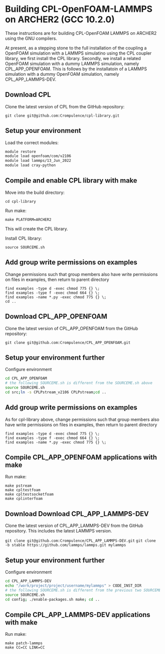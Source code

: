 Building CPL-OpenFOAM-LAMMPS on ARCHER2 (GCC 10.2.0)
====================================================

These instructions are for building CPL-OpenFOAM LAMMPS on ARCHER2 using the GNU compilers.

At present, as a stepping stone to the full installation of the coupling a OpenFOAM simulation with a LAMMPS simulatino using the CPL coupler library, we first install the CPL library.  Secondly, we install a related OpenFOAM simulation with a dummy LAMMPS simulation, namely CPL_APP_OPENFOAM.  This is follows by the installatoin of a LAMMPS simulation with a dummy OpenFOAM simulation, namely CPL_APP_LAMMPS-DEV.

Download CPL
---------------

Clone the latest version of CPL from the GitHub repository:

   `git clone git@github.com:Crompulence/cpl-library.git`

Setup your environment
----------------------

Load the correct modules:

   ```bash
   module restore
   module load openfoam/com/v2106
   module load lammps/13_Jun_2022
   module load cray-python
   ```

Compile and enable CPL library with make
----------------------------------------
Move into the build directory:

  `cd cpl-library`

Run make:

  ```
  make PLATFORM=ARCHER2
  ```

This will create the CPL library.

Install CPL library:

  `source SOURCEME.sh`

Add group write permissions on examples
------------------------------------------

Change permissions such that group members also have write permissions on files in examples, then return to parent directory

  ```
  find examples -type d -exec chmod 775 {} \;
  find examples -type f -exec chmod 664 {} \;
  find examples -name *.py -exec chmod 775 {} \;
  cd ..
  ```

Download CPL_APP_OPENFOAM
-------------------------

Clone the latest version of CPL_APP_OPENFOAM from the GitHub repository:

   `git clone git@github.com:Crompulence/CPL_APP_OPENFOAM.git`

Setup your environment further
------------------------------

Configure environment

   ```bash
   cd CPL_APP_OPENFOAM
   # the following SOURCEME.sh is different from the SOURCEME.sh above
   source SOURCEME.sh
   cd src;ln -s CPLPstream_v2106 CPLPstream;cd ..
   ```

Add group write permissions on examples
------------------------------------------

As for cpl-library above, change permissions such that group members also have write permissions on files in examples, then return to parent directory

  ```
  find examples -type d -exec chmod 775 {} \;
  find examples -type f -exec chmod 664 {} \;
  find examples -name *.py -exec chmod 775 {} \;
  ```

Compile CPL_APP_OPENFOAM applications with make
-----------------------------------------------
Run make:

  ```
  make pstream
  make cpltestfoam
  make cpltestsocketfoam
  make cplinterfoam
  ```
  
Download Download CPL_APP_LAMMPS-DEV
------------------------------------

Clone the latest version of CPL_APP_LAMMPS-DEV from the GitHub repository. This includes the latest LAMMPS version.

   `git clone git@github.com:Crompulence/CPL_APP_LAMMPS-DEV.git`
   `git clone -b stable https://github.com/lammps/lammps.git mylammps`

Setup your environment further
------------------------------

Configure environment

   ```bash
   cd CPL_APP_LAMMPS-DEV
   echo "/work/project/project/username/mylammps" > CODE_INST_DIR
   # the following SOURCEME.sh is different from the previous two SOURCEME.sh files above
   source SOURCEME.sh
   cd config; ./enable-packages.sh make; cd ..
   ```

Compile CPL_APP_LAMMPS-DEV applications with make
-----------------------------------------------
Run make:

  ```
  make patch-lammps
  make CC=CC LINK=CC
  ```

